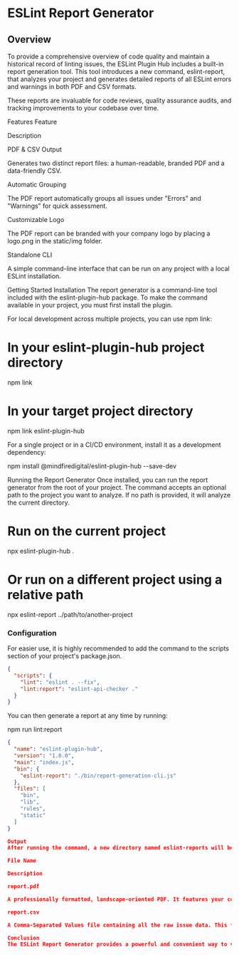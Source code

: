 # ESLint Report Generator
## Overview

To provide a comprehensive overview of code quality and maintain a historical record of linting issues, the ESLint Plugin Hub includes a built-in report generation tool. This tool introduces a new command, eslint-report, that analyzes your project and generates detailed reports of all ESLint errors and warnings in both PDF and CSV formats.

These reports are invaluable for code reviews, quality assurance audits, and tracking improvements to your codebase over time.

Features
Feature

Description

PDF & CSV Output

Generates two distinct report files: a human-readable, branded PDF and a data-friendly CSV.

Automatic Grouping

The PDF report automatically groups all issues under "Errors" and "Warnings" for quick assessment.

Customizable Logo

The PDF report can be branded with your company logo by placing a logo.png in the static/img folder.

Standalone CLI

A simple command-line interface that can be run on any project with a local ESLint installation.

Getting Started
Installation
The report generator is a command-line tool included with the eslint-plugin-hub package. To make the command available in your project, you must first install the plugin.

For local development across multiple projects, you can use npm link:

# In your eslint-plugin-hub project directory
npm link

# In your target project directory
npm link eslint-plugin-hub

For a single project or in a CI/CD environment, install it as a development dependency:

npm install @mindfiredigital/eslint-plugin-hub --save-dev

Running the Report Generator
Once installed, you can run the report generator from the root of your project. The command accepts an optional path to the project you want to analyze. If no path is provided, it will analyze the current directory.

# Run on the current project
npx eslint-plugin-hub .

# Or run on a different project using a relative path
npx eslint-report ../path/to/another-project

### Configuration
For easier use, it is highly recommended to add the command to the scripts section of your project's package.json.

```json
{
  "scripts": {
    "lint": "eslint . --fix",
    "lint:report": "eslint-api-checker ."
  }
}
```

You can then generate a report at any time by running:

npm run lint:report

```json
{
  "name": "eslint-plugin-hub",
  "version": "1.0.0",
  "main": "index.js",
  "bin": {
    "eslint-report": "./bin/report-generation-cli.js"
  },
  "files": [
    "bin",
    "lib",
    "rules",
    "static"
  ]
}

Output
After running the command, a new directory named eslint-reports will be created in the root of the project you analyzed. This directory contains the following files:

File Name

Description

report.pdf

A professionally formatted, landscape-oriented PDF. It features your company logo, a summary of all issues grouped by severity, and clear tables.

report.csv

A Comma-Separated Values file containing all the raw issue data. This file is ideal for importing into spreadsheets or other data analysis tools.

Conclusion
The ESLint Report Generator provides a powerful and convenient way to visualize and track the quality of your codebase. By integrating this tool into your development workflow, you can easily share detailed reports with your team, monitor progress, and maintain a high standard of code quality across all your projects.